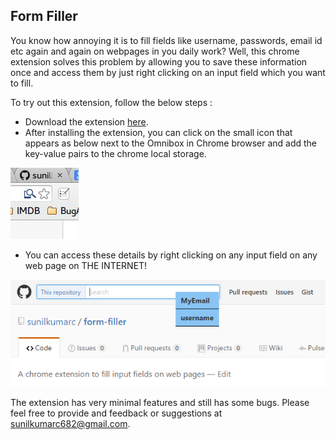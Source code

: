 ## Form Filler

You know how annoying it is to fill fields like username, passwords, email id etc again and again on webpages in you daily work? Well, this chrome extension solves this problem by allowing you to save these information once and access them by just right clicking on an input field which you want to fill.

To try out this extension, follow the below steps :
 * Download the extension [here](https://chrome.google.com/webstore/detail/form-filler/odibmmnbfaokihmgfmacnjffkjliidai).
 * After installing the extension, you can click on the small icon that appears as below next to the Omnibox in Chrome browser and
    add the key-value pairs to the chrome local storage.

![](images/inst.jpg "Instruction Image 1")

 * You can access these details by right clicking on any input field on any web page on THE INTERNET!

![](images/inst_2.jpg "Instruction Image 2")

The extension has very minimal features and still has some bugs. Please feel free to provide and feedback or suggestions at
sunilkumarc682@gmail.com.
